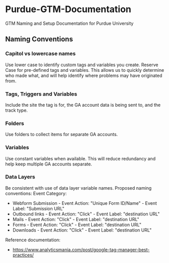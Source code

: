 # Purdue-GTM-Documentation
GTM Naming and Setup Documentation for Purdue University

## Naming Conventions

### Capitol vs lowercase names
Use lower case to identify custom tags and variables you create. Reserve Case for pre-defined tags and variables. This allows us to quickly determine who made what, and will help identify where problems may have originated from.

### Tags, Triggers and Variables
Include the site the tag is for, the GA account data is being sent to, and the track type.

### Folders 
Use folders to collect items for separate GA accounts.

### Variables
Use constant variables when available. This will reduce redundancy and help keep multiple GA accounts separate.

### Data Layers
Be consistent with use of data layer variable names. Proposed naming conventions:
Event Category:
* Webform Submission - Event Action: "Unique Form ID/Name" - Event Label: "Submission URL"
* Outbound links - Event Action: "Click" - Event Label: "destination URL"
* Mails - Event Action: "Click" - Event Label: "destination URL"
* Forms - Event Action: "Click" - Event Label: "destination URL"
* Downloads - Event Action: "Click" - Event Label: "destination URL"

Reference documentation:
* https://www.analyticsmania.com/post/google-tag-manager-best-practices/
